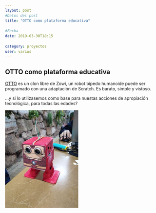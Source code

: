 ```yaml
---
layout: post
#Datos del post
title: "OTTO como plataforma educativa"

#Fecha
date: 2019-03-30T18:15

category: proyectos
user: varios
---
```


## OTTO como plataforma educativa

<a href="https://www.ottodiy.com/#build-your-own-robot">OTTO</a> es un clon libre de Zowi, un robot bipedo humanoide puede ser programado con una adaptación de Scratch. Es barato, simple y vistoso.

...y si lo utilizasemos como base para nuestas acciones de apropiación tecnológica, para todas las edades?

![OTTO como IronMan](/recursos/varios/otto_ironman.jpg)
